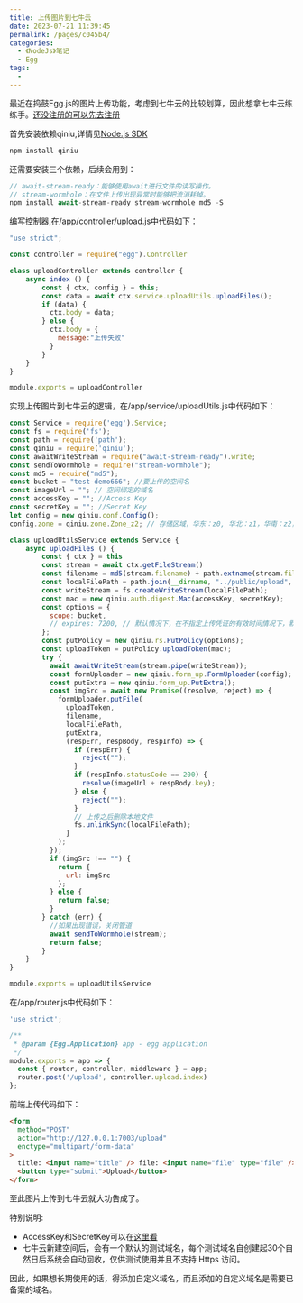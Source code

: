 ```yaml
---
title: 上传图片到七牛云
date: 2023-07-21 11:39:45
permalink: /pages/c045b4/
categories:
  - 《NodeJs》笔记
  - Egg
tags:
  - 
---
```

最近在捣鼓Egg.js的图片上传功能，考虑到七牛云的比较划算，因此想拿七牛云练练手。[还没注册的可以先去注册](https://portal.qiniu.com/)

首先安装依赖qiniu,详情见[Node.js SDK](https://developer.qiniu.com/kodo/1289/nodejs)
```js
npm install qiniu
```
还需要安装三个依赖，后续会用到：
```js
// await-stream-ready：能够使用await进行文件的读写操作。
// stream-wormhole：在文件上传出现异常时能够把流消耗掉。
npm install await-stream-ready stream-wormhole md5 -S
```
编写控制器,在/app/controller/upload.js中代码如下：
```js
"use strict";

const controller = require("egg").Controller

class uploadController extends controller {
	async index () {
		const { ctx, config } = this;
		const data = await ctx.service.uploadUtils.uploadFiles();
		if (data) {
		  ctx.body = data;
		} else {
		  ctx.body = {
		    message:"上传失败"
		  }
		}
	}
}

module.exports = uploadController
```
实现上传图片到七牛云的逻辑，在/app/service/uploadUtils.js中代码如下：
```js
const Service = require('egg').Service;
const fs = require('fs');
const path = require('path');
const qiniu = require('qiniu');
const awaitWriteStream = require("await-stream-ready").write;
const sendToWormhole = require("stream-wormhole");
const md5 = require("md5");
const bucket = "test-demo666"; //要上传的空间名
const imageUrl = ""; // 空间绑定的域名
const accessKey = ""; //Access Key
const secretKey = ""; //Secret Key
let config = new qiniu.conf.Config();
config.zone = qiniu.zone.Zone_z2; // 存储区域，华东：z0, 华北：z1，华南：z2，华美：na0，东南亚：as0

class uploadUtilsService extends Service {
	async uploadFiles () {
		const { ctx } = this
		const stream = await ctx.getFileStream()
		const filename = md5(stream.filename) + path.extname(stream.filename).toLocaleLowerCase();
		const localFilePath = path.join(__dirname, "../public/upload", filename);
		const writeStream = fs.createWriteStream(localFilePath);
		const mac = new qiniu.auth.digest.Mac(accessKey, secretKey);
		const options = {
		  scope: bucket,
		  // expires: 7200, // 默认情况下，在不指定上传凭证的有效时间情况下，默认有效期为1个小时
		};
		const putPolicy = new qiniu.rs.PutPolicy(options);
		const uploadToken = putPolicy.uploadToken(mac);
		try {
		  await awaitWriteStream(stream.pipe(writeStream));
		  const formUploader = new qiniu.form_up.FormUploader(config);
		  const putExtra = new qiniu.form_up.PutExtra();
		  const imgSrc = await new Promise((resolve, reject) => {
		    formUploader.putFile(
		      uploadToken,
		      filename,
		      localFilePath,
		      putExtra,
		      (respErr, respBody, respInfo) => {
		        if (respErr) {
		          reject("");
		        }
		        if (respInfo.statusCode == 200) {
		          resolve(imageUrl + respBody.key);
		        } else {
		          reject("");
		        }
		        // 上传之后删除本地文件
		        fs.unlinkSync(localFilePath);
		      }
		    );
		  });
		  if (imgSrc !== "") {
		    return {
		      url: imgSrc
		    };
		  } else {
		    return false;
		  }
		} catch (err) {
		  //如果出现错误，关闭管道
		  await sendToWormhole(stream);
		  return false;
		}
	}
}

module.exports = uploadUtilsService
```
在/app/router.js中代码如下：
```js
'use strict';

/**
 * @param {Egg.Application} app - egg application
 */
module.exports = app => {
  const { router, controller, middleware } = app;
  router.post('/upload', controller.upload.index)
};
```

前端上传代码如下：
```html
<form
  method="POST"
  action="http://127.0.0.1:7003/upload"
  enctype="multipart/form-data"
>
  title: <input name="title" /> file: <input name="file" type="file" />
  <button type="submit">Upload</button>
</form>
```

至此图片上传到七牛云就大功告成了。

特别说明:<br>
* AccessKey和SecretKey可以在[这里看](https://portal.qiniu.com/user/key)<br>
* 七牛云新建空间后，会有一个默认的测试域名，每个测试域名自创建起30个自然日后系统会自动回收，仅供测试使用并且不支持 Https 访问。

因此，如果想长期使用的话，得添加自定义域名，而且添加的自定义域名是需要已备案的域名。